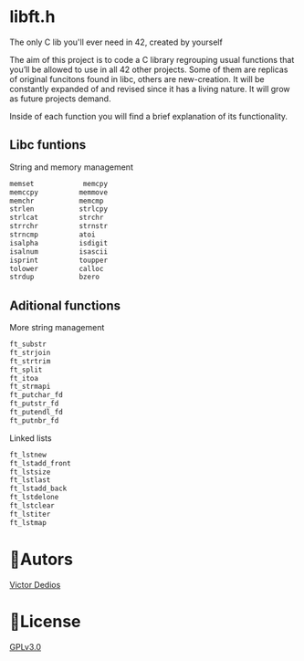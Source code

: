 # libft.h
The only C lib you'll ever need in 42, created by yourself

The aim of this project is to code a C library regrouping usual functions that
you’ll be allowed to use in all 42 other projects. Some of them are replicas of 
original funcitons found in libc, others are new-creation. It will be constantly 
expanded of and revised since it has a living nature. It will grow as future projects
demand.

Inside of each function you will find a brief explanation of its functionality.

## Libc funtions 

String and memory management
```bash
memset            memcpy
memccpy          memmove
memchr           memcmp
strlen           strlcpy
strlcat          strchr
strrchr          strnstr
strncmp          atoi
isalpha          isdigit
isalnum          isascii
isprint          toupper
tolower          calloc
strdup           bzero
```

## Aditional functions

More string management
```bash
ft_substr
ft_strjoin
ft_strtrim
ft_split
ft_itoa
ft_strmapi
ft_putchar_fd
ft_putstr_fd
ft_putendl_fd
ft_putnbr_fd
```
Linked lists
```bash
ft_lstnew
ft_lstadd_front
ft_lstsize
ft_lstlast
ft_lstadd_back
ft_lstdelone
ft_lstclear
ft_lstiter
ft_lstmap
```

# 👤Autors
[Victor Dedios](https://github.com/vdedios)

# 📝License
[GPLv3.0](https://www.gnu.org/licenses/gpl-3.0.html)
